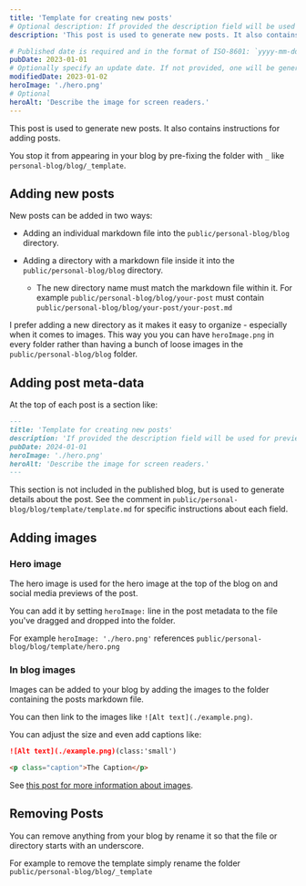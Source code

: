 ```yaml
---
title: 'Template for creating new posts'
# Optional description: If provided the description field will be used for previews. If not provided, the first 3-4 lines from the post will be used as a description.
description: 'This post is used to generate new posts. It also contains instructions for adding posts. '

# Published date is required and in the format of ISO-8601: `yyyy-mm-dd`. For more info see https://docs.astro.build/en/guides/content-collections/#working-with-dates-in-the-frontmatter
pubDate: 2023-01-01
# Optionally specify an update date. If not provided, one will be generated from the git history. Only if the post has been changed since the day published.
modifiedDate: 2023-01-02
heroImage: './hero.png'
# Optional
heroAlt: 'Describe the image for screen readers.'
---
```


This post is used to generate new posts. It also contains instructions for adding posts.

You stop it from appearing in your blog by pre-fixing the folder with `_` like `personal-blog/blog/_template`.

## Adding new posts

New posts can be added in two ways:

- Adding an individual markdown file into the `public/personal-blog/blog` directory.

- Adding a directory with a markdown file inside it into the `public/personal-blog/blog` directory.
  - The new directory name must match the markdown file within it. For example `public/personal-blog/blog/your-post` must contain `public/personal-blog/blog/your-post/your-post.md`

I prefer adding a new directory as it makes it easy to organize - especially when it comes to images. This way you you can have `heroImage.png` in every folder rather than having a bunch of loose images in the `public/personal-blog/blog` folder.

## Adding post meta-data

At the top of each post is a section like:

```md
---
title: 'Template for creating new posts'
description: 'If provided the description field will be used for previews. If not provided, the first 3-4 lines from the post will be used as a description.'
pubDate: 2024-01-01
heroImage: './hero.png'
heroAlt: 'Describe the image for screen readers.'
---
```

This section is not included in the published blog, but is used to generate details about the post. See the comment in `public/personal-blog/blog/template/template.md` for specific instructions about each field.

## Adding images

### Hero image

The hero image is used for the hero image at the top of the blog on and social media previews of the post.

You can add it by setting `heroImage:` line in the post metadata to the file you've dragged and dropped into the folder.

For example `heroImage: './hero.png'` references `public/personal-blog/blog/template/hero.png`

### In blog images

Images can be added to your blog by adding the images to the folder containing the posts markdown file.

You can then link to the images like `![Alt text](./example.png)`.

You can adjust the size and even add captions like:

```md
![Alt text](./example.png)(class:'small')

<p class="caption">The Caption</p>
```

See [this post for more information about images](https://shelbyjenkins.github.io/easy/blog/easy-a-b-c-markdown-specifics/).

## Removing Posts

You can remove anything from your blog by rename it so that the file or directory starts with an underscore.

For example to remove the template simply rename the folder `public/personal-blog/blog/_template`
